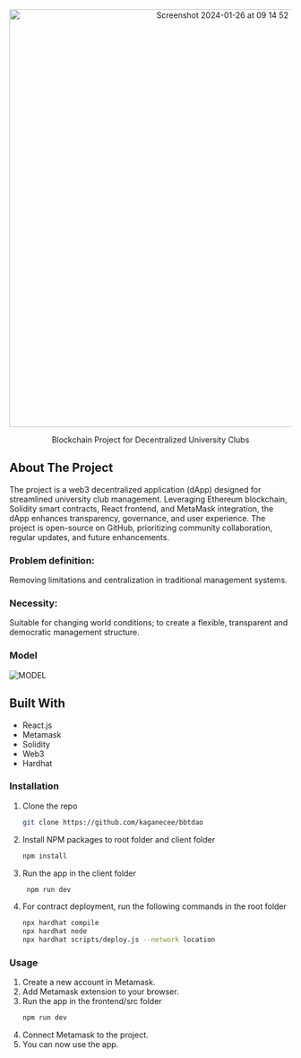 <div align="center">

<img width="745" alt="Screenshot 2024-01-26 at 09 14 52" src="https://github.com/kaganecee/bbtdao/assets/56219023/d5b5a6dc-7324-41d8-ac91-06b2f0982cfd">

  <p align="center">
    Blockchain Project for Decentralized University Clubs
  </p>
</div>

## About The Project

The project is a web3 decentralized application (dApp) designed for streamlined university club management. Leveraging Ethereum blockchain, Solidity smart contracts, React frontend, and MetaMask integration, the dApp enhances transparency, governance, and user experience. The project is open-source on GitHub, prioritizing community collaboration, regular updates, and future enhancements.

### Problem definition:
Removing limitations and centralization in traditional management systems.

### Necessity:
Suitable for changing world conditions; to create a flexible, transparent and democratic management structure.

### Model

![MODEL](https://github.com/kaganecee/bbtdao/assets/56219023/a792f1b7-0670-4d00-8a3f-1e3cd89d2d8e)

## Built With

- React.js
- Metamask
- Solidity
- Web3
- Hardhat

### Installation

1. Clone the repo
   ```sh
   git clone https://github.com/kaganecee/bbtdao
   ```
2. Install NPM packages to root folder and client folder
   ```sh
   npm install
   ```
3. Run the app in the client folder

   ```sh
    npm run dev
   ```

4. For contract deployment, run the following commands in the root folder
   ```sh
   npx hardhat compile
   npx hardhat node
   npx hardhat scripts/deploy.js --network location
   ```

### Usage

1. Create a new account in Metamask.
2. Add Metamask extension to your browser.
3. Run the app in the frontend/src folder
   ```sh
   npm run dev
   ```
4. Connect Metamask to the project.
5. You can now use the app.

